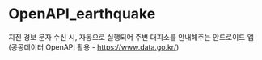 # OpenAPI_earthquake

지진 경보 문자 수신 시, 자동으로 실행되어 주변 대피소를 안내해주는 안드로이드 앱
(공공데이터 OpenAPI 활용 - https://www.data.go.kr/)
